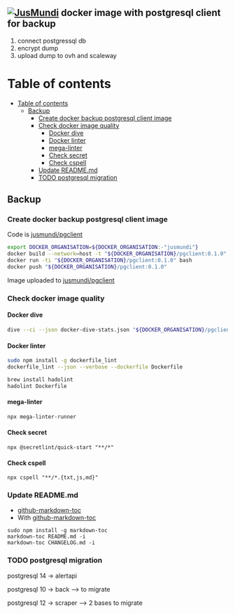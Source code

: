 ## [![JusMundi](https://drive.google.com/file/d/1Z0llaWuGMjr3NBfxIrA_yE0ysg1TFXBk/view?usp=sharing)](https://gitlab.com/jusmundi-group/web/infrastructure/) docker image with postgresql client for backup

1. connect postgressql db
2. encrypt dump
3. upload dump to ovh and scaleway

# Table of contents

<!-- toc -->

- [Table of contents](#table-of-contents)
  - [Backup](#backup)
    - [Create docker backup postgresql client image](#create-docker-backup-postgresql-client-image)
    - [Check docker image quality](#check-docker-image-quality)
      - [Docker dive](#docker-dive)
      - [Docker linter](#docker-linter)
      - [mega-linter](#mega-linter)
      - [Check secret](#check-secret)
      - [Check cspell](#check-cspell)
    - [Update README.md](#update-readmemd)
    - [TODO postgresql migration](#todo-postgresql-migration)

<!-- tocstop -->

## Backup

### Create docker backup postgresql client image

Code is [jusmundi/pgclient](https://github.com/jusmundi/docker-pgclient)

```bash
export DOCKER_ORGANISATION=${DOCKER_ORGANISATION:-"jusmundi"}
docker build --network=host -t "${DOCKER_ORGANISATION}/pgclient:0.1.0" --squash .
docker run -ti "${DOCKER_ORGANISATION}/pgclient:0.1.0" bash
docker push "${DOCKER_ORGANISATION}/pgclient:0.1.0"
```

Image uploaded to [jusmundi/pgclient](https://hub.docker.com/r/jusmundi/pgclient/tags)

### Check docker image quality

#### Docker dive

```bash
dive --ci --json docker-dive-stats.json "${DOCKER_ORGANISATION}/pgclient:0.1.0" 1>docker-dive.log 2>docker-dive-error.log
```

#### Docker linter

```bash
sudo npm install -g dockerfile_lint
dockerfile_lint --json --verbose --dockerfile Dockerfile
```

```bash
brew install hadolint
hadolint Dockerfile
```

#### mega-linter

```bash
npx mega-linter-runner
```

#### Check secret

```
npx @secretlint/quick-start "**/*"
```

#### Check cspell

```
npx cspell "**/*.{txt,js,md}"
```

### Update README.md

* [github-markdown-toc](https://github.com/jonschlinkert/markdown-toc)
* With [github-markdown-toc](https://github.com/Lucas-C/pre-commit-hooks-nodejs)

```
sudo npm install -g markdown-toc
markdown-toc README.md -i
markdown-toc CHANGELOG.md -i
```

### TODO postgresql migration

  postgresql 14 -> alertapi

  postgresql 10 -> back --> to migrate

  postgresql 12 -> scraper --> 2 bases to migrate
